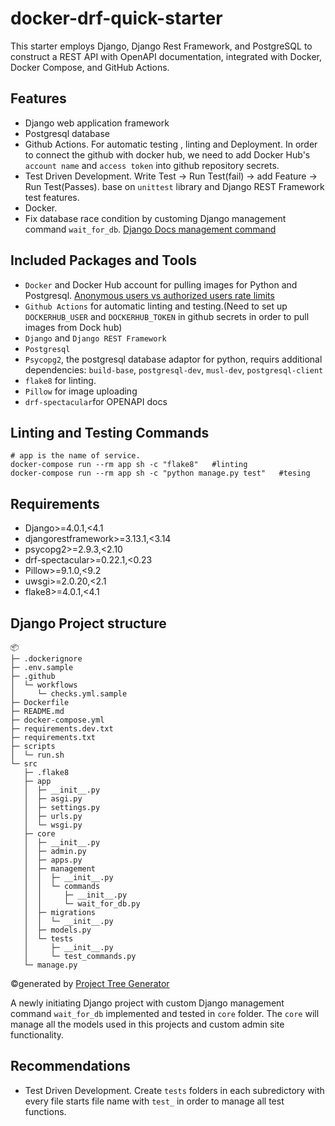 # docker-drf-quick-starter

This starter employs Django, Django Rest Framework, and PostgreSQL to construct a REST API with OpenAPI documentation, integrated with Docker, Docker Compose, and GitHub Actions.

## Features

- Django web application framework
- Postgresql database
- Github Actions. For automatic testing , linting and Deployment. In order to connect the github with docker hub, we need to add Docker Hub's `account name` and `access token` into github repository secrets.
- Test Driven Development. Write Test -> Run Test(fail) -> add Feature -> Run Test(Passes). base on `unittest` library and Django REST Framework test features.
- Docker.
- Fix database race condition by customing Django management command `wait_for_db`. [Django Docs management command](https://docs.djangoproject.com/en/5.0/topics/testing/tools/#topics-testing-management-commands)

## Included Packages and Tools

- `Docker` and Docker Hub account for pulling images for Python and Postgresql. [Anonymous users vs authorized users rate limits](https://docs.docker.com/docker-hub/download-rate-limit/)
- `Github Actions` for automatic linting and testing.(Need to set up `DOCKERHUB_USER` and `DOCKERHUB_TOKEN` in github secrets in order to pull images from Dock hub)
- `Django` and `Django REST Framework`
- `Postgresql`
- `Psycopg2`, the postgresql database adaptor for python, requirs additional dependencies: `build-base`, `postgresql-dev`, `musl-dev`, `postgresql-client`
- `flake8` for linting.
- `Pillow` for image uploading
- `drf-spectacular`for OPENAPI docs

## Linting and Testing Commands

```shell
# app is the name of service.
docker-compose run --rm app sh -c "flake8"   #linting
docker-compose run --rm app sh -c "python manage.py test"   #tesing
```

## Requirements

- Django>=4.0.1,<4.1
- djangorestframework>=3.13.1,<3.14
- psycopg2>=2.9.3,<2.10
- drf-spectacular>=0.22.1,<0.23
- Pillow>=9.1.0,<9.2
- uwsgi>=2.0.20,<2.1
- flake8>=4.0.1,<4.1

## Django Project structure

```
📦
├─ .dockerignore
├─ .env.sample
├─ .github
│  └─ workflows
│     └─ checks.yml.sample
├─ Dockerfile
├─ README.md
├─ docker-compose.yml
├─ requirements.dev.txt
├─ requirements.txt
├─ scripts
│  └─ run.sh
└─ src
   ├─ .flake8
   ├─ app
   │  ├─ __init__.py
   │  ├─ asgi.py
   │  ├─ settings.py
   │  ├─ urls.py
   │  └─ wsgi.py
   ├─ core
   │  ├─ __init__.py
   │  ├─ admin.py
   │  ├─ apps.py
   │  ├─ management
   │  │  ├─ __init__.py
   │  │  └─ commands
   │  │     ├─ __init__.py
   │  │     └─ wait_for_db.py
   │  ├─ migrations
   │  │  └─ __init__.py
   │  ├─ models.py
   │  └─ tests
   │     ├─ __init__.py
   │     └─ test_commands.py
   └─ manage.py
```

©generated by [Project Tree Generator](https://woochanleee.github.io/project-tree-generator)

A newly initiating Django project with custom Django management command `wait_for_db` implemented and tested in `core` folder. The `core` will manage all the models used in this projects and custom admin site functionality.

## Recommendations

- Test Driven Development. Create `tests` folders in each subredictory with every file starts file name with `test_` in order to manage all test functions.
